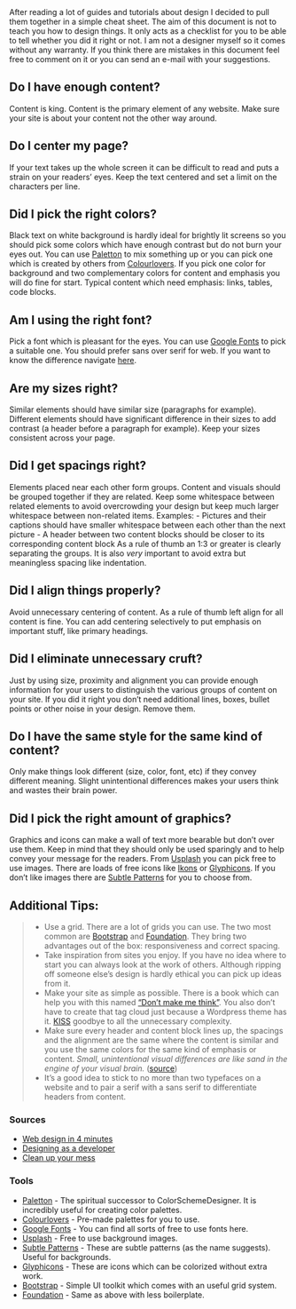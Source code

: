 <div id="tldr">
After reading a lot of guides and tutorials about design I decided to pull them together in a simple cheat sheet.
The aim of this document is not to teach you how to design things.
It only acts as a checklist for you to be able to tell whether you did it right or not. 
I am not a designer myself so it comes without any warranty.
If you think there are mistakes in this document feel free to comment on it or you can send an e-mail with your suggestions.
</div>

## Do I have enough content?

Content is king. Content is the primary element of any website. Make sure your site is about your content not the other way around.

## Do I center my page?

If your text takes up the whole screen it can be difficult to read and puts a strain on your readers’ eyes. Keep the text centered and set a limit on the characters per line.

## Did I pick the right colors?

Black text on white background is hardly ideal for brightly lit screens so you should pick some colors which have enough contrast but do not burn your eyes out. You can use [Paletton](http://paletton.com/#uid=1000u0kllllaFw0g0qFqFg0w0aF) to mix something up or you can pick one which is created by others from [Colourlovers](http://www.colourlovers.com/palettes). If you pick one color for background and two complementary colors for content and emphasis you will do fine for start. Typical content which need emphasis: links, tables, code blocks.

## Am I using the right font?

Pick a font which is pleasant for the eyes. You can use [Google Fonts](https://fonts.google.com/) to pick a suitable one. You should prefer sans over serif for web. If you want to know the difference navigate [here](http://www.webdesignerdepot.com/2013/03/serif-vs-sans-the-final-battle/).

## Are my sizes right?

Similar elements should have similar size (paragraphs for example). Different elements should have significant difference in their sizes to add contrast (a header before a paragraph for example). Keep your sizes consistent across your page.

## Did I get spacings right?

Elements placed near each other form groups. Content and visuals should be grouped together if they are related. Keep some whitespace between related elements to avoid overcrowding your design but keep much larger whitespace between non-related items. Examples: - Pictures and their captions should have smaller whitespace between each other than the next picture - A header between two content blocks should be closer to its corresponding content block As a rule of thumb an 1:3 or greater is clearly separating the groups. It is also _very_ important to avoid extra but meaningless spacing like indentation.

## Did I align things properly?

Avoid unnecessary centering of content. As a rule of thumb left align for all content is fine. You can add centering selectively to put emphasis on important stuff, like primary headings.

## Did I eliminate unnecessary cruft?

Just by using size, proximity and alignment you can provide enough information for your users to distinguish the various groups of content on your site. If you did it right you don’t need additional lines, boxes, bullet points or other noise in your design. Remove them.

## Do I have the same style for the same kind of content?

Only make things look different (size, color, font, etc) if they convey different meaning. Slight unintentional differences makes your users think and wastes their brain power.

## Did I pick the right amount of graphics?

Graphics and icons can make a wall of text more bearable but don’t over use them. Keep in mind that they should only be used sparingly and to help convey your message for the readers. From [Usplash](https://unsplash.com/) you can pick free to use images. There are loads of free icons like [Ikons](http://ikons.piotrkwiatkowski.co.uk/) or [Glyphicons](http://glyphicons.com/). If you don’t like images there are [Subtle Patterns](https://www.toptal.com/designers/subtlepatterns/thumbnail-view/) for you to choose from.

## Additional Tips:

> *   Use a grid. There are a lot of grids you can use. The two most common are [Bootstrap](http://getbootstrap.com) and [Foundation](http://foundation.zurb.com/sites.html). They bring two advantages out of the box: responsiveness and correct spacing.
> *   Take inspiration from sites you enjoy. If you have no idea where to start you can always look at the work of others. Although ripping off someone else’s design is hardly ethical you can pick up ideas from it.
> *   Make your site as simple as possible. There is a book which can help you with this named [“Don’t make me think”](https://www.amazon.com/Dont-Make-Me-Think-Usability/dp/0321344758). You also don’t have to create that tag cloud just because a Wordpress theme has it. [KISS](https://en.wikipedia.org/wiki/KISS_principle) goodbye to all the unnecessary complexity.
> *   Make sure every header and content block lines up, the spacings and the alignment are the same where the content is similar and you use the same colors for the same kind of emphasis or content. <cite>Small, unintentional visual differences are like sand in the engine of your visual brain.</cite> ([source](http://www.visualmess.com/))
> *   It’s a good idea to stick to no more than two typefaces on a website and to pair a serif with a sans serif to differentiate headers from content.


### Sources

*   [Web design in 4 minutes](http://jgthms.com/web-design-in-4-minutes)
*   [Designing as a developer](https://blog.benroux.me/designing-as-a-developer/)
*   [Clean up your mess](http://www.visualmess.com/)

### Tools

*   [Paletton](http://paletton.com/#uid=1000u0kllllaFw0g0qFqFg0w0aF) - The spiritual successor to ColorSchemeDesigner. It is incredibly useful for creating color palettes.
*   [Colourlovers](http://www.colourlovers.com/palettes) - Pre-made palettes for you to use.
*   [Google Fonts](https://fonts.google.com/) - You can find all sorts of free to use fonts here.
*   [Usplash](https://unsplash.com/) - Free to use background images.
*   [Subtle Patterns](https://www.toptal.com/designers/subtlepatterns/thumbnail-view/) - These are subtle patterns (as the name suggests). Useful for backgrounds.
*   [Glyphicons](http://glyphicons.com/) - These are icons which can be colorized without extra work.
*   [Bootstrap](http://getbootstrap.com) - Simple UI toolkit which comes with an useful grid system.
*   [Foundation](http://foundation.zurb.com/sites.html) - Same as above with less boilerplate.
